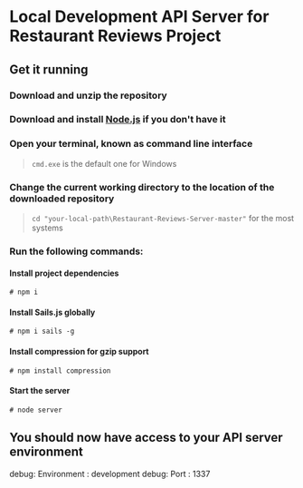 # Local Development API Server for Restaurant Reviews Project

## Get it running

### Download and unzip the repository

### Download and install [Node.js](https://nodejs.org/en/download/) if you don't have it

### Open your terminal, known as command line interface
> `cmd.exe` is the default one for Windows

### Change the current working directory to the location of the downloaded repository
> `cd "your-local-path\Restaurant-Reviews-Server-master"` for the most systems

### Run the following commands:

#### Install project dependencies
```Install project dependencies
# npm i
```
#### Install Sails.js globally
```Install sails global
# npm i sails -g
```
#### Install compression for gzip support
```Install compression for gzip support
# npm install compression
```
#### Start the server
```Start server
# node server
```
## You should now have access to your API server environment
debug: Environment : development
debug: Port        : 1337
